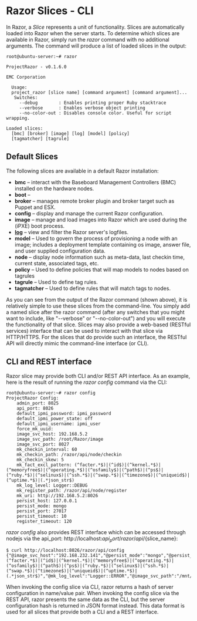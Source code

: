 # Razor Slices - CLI

In Razor, a *Slice* represents a unit of functionality. Slices are automatically loaded into Razor when the server starts. To determine which slices are available in Razor, simply run the *razor* command with no additional arguments. The command will produce a list of loaded slices in the output:

    root@ubuntu-server:~# razor
    
    ProjectRazor - v0.1.6.0
    
    EMC Corporation
    
      Usage:
      project_razor [slice name] [command argument] [command argument]...
       Switches:
         --debug        : Enables printing proper Ruby stacktrace
         --verbose      : Enables verbose object printing
         --no-color-out : Disables console color. Useful for script wrapping.
    
    Loaded slices:
      [bmc] [broker] [image] [log] [model] [policy]
      [tagmatcher] [tagrule]

## Default Slices

The following slices are available in a default Razor installation:

- **bmc** &ndash; interact with the Baseboard Management Controllers (BMC) installed on the hardware nodes.
- **boot** &ndash;
- **broker** &ndash; manages remote broker plugin and broker target such as Puppet and ESX.
- **config** &ndash; display and manage the current Razor configuration.
- **image** &ndash; manage and load images into Razor which are used during the (iPXE) boot process.
- [**log**](/lynxbat/Razor/wiki/The%20Logviewer%20Slice) &ndash; view and filter the Razor server's logfiles.
- **model** &ndash; Used to govern the process of provisioning a node with an image; includes a deployment template containing os image, answer file, and user supplied configuration data. 
- **node** &ndash; display node information such as meta-data, last checkin time, current state, associated tags, etc.
- **policy** &ndash; Used to define policies that will map models to nodes based on tagrules
- **tagrule** &ndash; Used to define tag rules.
- **tagmatcher** &ndash; Used to define rules that will match tags to nodes.

As you can see from the output of the Razor command (shown above), it is relatively simple to use these slices from the command-line. You simply add a named slice after the razor command (after any switches that you might want to include, like "--verbose" or "--no-color-out") and you will execute the functionality of that slice.  Slices may also provide a web-based (RESTful services) interface that can be used to interact with that slice via HTTP/HTTPS. For the slices that do provide such an interface, the RESTful API will directly mimic the command-line interface (or CLI).

## CLI and REST interface

Razor slice may provide both CLI and/or REST API interface. As an example, here is the result of running the *razor config* command via the CLI:

    root@ubuntu-server:~# razor config
    ProjectRazor Config:
        admin_port: 8025
        api_port: 8026
        default_ipmi_password: ipmi_password
        default_ipmi_power_state: off
        default_ipmi_username: ipmi_user
        force_mk_uuid:
        image_svc_host: 192.168.5.2
        image_svc_path: /root/Razor/image
        image_svc_port: 8027
        mk_checkin_interval: 60
        mk_checkin_path: /razor/api/node/checkin
        mk_checkin_skew: 5
        mk_fact_excl_pattern: (^facter.*$)|(^id$)|(^kernel.*$)|(^memoryfree$)|(^operating.*$)|(^osfamily$)|(^path$)|(^ps$)|(^ruby.*$)|(^selinux$)|(^ssh.*$)|(^swap.*$)|(^timezone$)|(^uniqueid$)|(^uptime.*$)|(.*json_str$)
        mk_log_level: Logger::DEBUG
        mk_register_path: /razor/api/node/register
        mk_uri: http://192.168.5.2:8026
        persist_host: 127.0.0.1
        persist_mode: mongo
        persist_port: 27017
        persist_timeout: 10
        register_timeout: 120

*razor config* also provides REST interface which can be accessed through nodejs via the api_port: http://localhost:${api_port}/razor/api/${slice_name}:

    $ curl http://localhost:8026/razor/api/config
    {"@image_svc_host":"192.168.232.141","@persist_mode":"mongo","@persist_host":"127.0.0.1","@persist_port":27017,"@persist_timeout":10,"@admin_port":8025,"@api_port":8026,"@image_svc_port":8027,"@mk_checkin_interval":60,"@mk_checkin_skew":5,"@mk_uri":"http://192.168.232.141:8026","@mk_register_path":"/razor/api/node/register","@mk_checkin_path":"/razor/api/node/checkin","@mk_fact_excl_pattern":"(^facter.*$)|(^id$)|(^kernel.*$)|(^memoryfree$)|(^operating.*$)|(^osfamily$)|(^path$)|(^ps$)|(^ruby.*$)|(^selinux$)|(^ssh.*$)|(^swap.*$)|(^timezone$)|(^uniqueid$)|(^uptime.*$)|(.*json_str$)","@mk_log_level":"Logger::ERROR","@image_svc_path":"/mnt/nfs/Razor/image","@register_timeout":120,"@force_mk_uuid":"","@default_ipmi_power_state":"off","@default_ipmi_username":"ipmi_user","@default_ipmi_password":"ipmi_password"}root@wheezy:/mnt/nfs/Razor

When invoking the config slice via CLI, razor returns a hash of server configuration in name/value pair. When invoking the config slice via the REST API, razor presents the same data as the CLI, but the server configuration hash is returned in JSON format instead. This data format is used for all slices that provide both a CLI and a REST interface.
